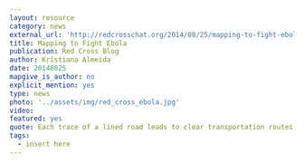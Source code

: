 ```yaml
---
layout: resource
category: news
external_url: 'http://redcrosschat.org/2014/08/25/mapping-to-fight-ebola/#sthash.44z7H3LF.BAJikROQ.dpbs'
title: Mapping to Fight Ebola
publication: Red Cross Blog
author: Kristiana Almeida
date: 20140825
mapgive_is_author: no
explicit_mention: yes
type: news
photo: '../assets/img/red_cross_ebola.jpg'
video:
featured: yes
quote: Each trace of a lined road leads to clear transportation routes, each trace of a square house leads to in-person Ebola awareness and education; each trace on a map leads to humanitarian aid that will fight against the Ebola virus.
tags:
  - insert here
---
```

